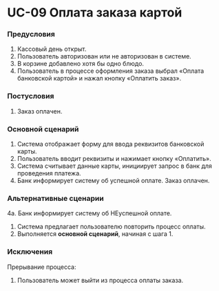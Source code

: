 # UC-09 Оплата заказа картой

### Предусловия

1. Кассовый день открыт.
2. Пользователь авторизован или не авторизован в системе.
3. В корзине добавлено хотя бы одно блюдо.
4. Пользователь в процессе оформления заказа выбрал «Оплата банковской картой» и нажал кнопку «Оплатить заказ».

### Постусловия

1. Заказ оплачен.

### Основной сценарий

1. Система отображает форму для ввода реквизитов банковской карты.
2. Пользователь вводит реквизиты и нажимает кнопку «Оплатить».
3. Система считывает данные карты, инициирует запрос в банк для проведения платежа.
4. Банк информирует систему об успешной оплате. Заказ оплачен.

### Альтернативные сценарии

4a. Банк информирует систему об НЕуспешной оплате.

1. Система предлагает пользователю повторить процесс оплаты.
2. Выполняется **основной сценарий**, начиная с шага 1.

### Исключения

Прерывание процесса:

1. Пользователь может выйти из процесса оплаты заказа.

